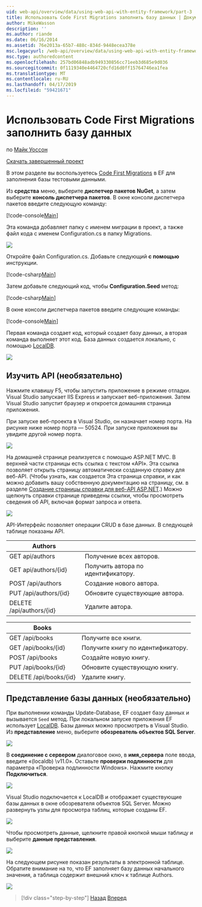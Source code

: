 ```yaml
---
uid: web-api/overview/data/using-web-api-with-entity-framework/part-3
title: Использовать Code First Migrations заполнить базу данных | Документация Майкрософт
author: MikeWasson
description: ''
ms.author: riande
ms.date: 06/16/2014
ms.assetid: 76e2013a-65b7-488c-834d-9448ecea378e
msc.legacyurl: /web-api/overview/data/using-web-api-with-entity-framework/part-3
msc.type: authoredcontent
ms.openlocfilehash: 257bd06848adb949330856cc71eeb3d685e9d036
ms.sourcegitcommit: 0f1119340e4464720cfd16d0ff15764746ea1fea
ms.translationtype: MT
ms.contentlocale: ru-RU
ms.lasthandoff: 04/17/2019
ms.locfileid: "59421671"
---
```

# <a name="use-code-first-migrations-to-seed-the-database"></a>Использовать Code First Migrations заполнить базу данных

по [Майк Уоссон](https://github.com/MikeWasson)

[Скачать завершенный проект](https://github.com/MikeWasson/BookService)

В этом разделе вы воспользуетесь [Code First Migrations](https://msdn.microsoft.com/data/jj591621) в EF для заполнения базы тестовыми данными.

Из **средства** меню, выберите **диспетчер пакетов NuGet**, а затем выберите **консоль диспетчера пакетов**. В окне консоли диспетчера пакетов введите следующую команду:

[!code-console[Main](part-3/samples/sample1.cmd)]

Эта команда добавляет папку с именем миграции в проект, а также файл кода с именем Configuration.cs в папку Migrations.

![](part-3/_static/image1.png)

Откройте файл Configuration.cs. Добавьте следующий **с помощью** инструкции.

[!code-csharp[Main](part-3/samples/sample2.cs)]

Затем добавьте следующий код, чтобы **Configuration.Seed** метод:

[!code-csharp[Main](part-3/samples/sample3.cs)]

В окне консоли диспетчера пакетов введите следующие команды:

[!code-console[Main](part-3/samples/sample4.cmd)]

Первая команда создает код, который создает базу данных, а вторая команда выполняет этот код. База данных создается локально, с помощью [LocalDB](https://msdn.microsoft.com/library/hh510202.aspx).

![](part-3/_static/image2.png)

## <a name="explore-the-api-optional"></a>Изучить API (необязательно)

Нажмите клавишу F5, чтобы запустить приложение в режиме отладки. Visual Studio запускает IIS Express и запускает веб-приложения. Затем Visual Studio запустит браузер и откроется домашняя страница приложения.

При запуске веб-проекта в Visual Studio, он назначает номер порта. На рисунке ниже номер порта — 50524. При запуске приложения вы увидите другой номер порта.

![](part-3/_static/image3.png)

На домашней странице реализуется с помощью ASP.NET MVC. В верхней части страницы есть ссылка с текстом «API». Эта ссылка позволяет открыть страницу автоматически созданную справку для веб-API. (Чтобы узнать, как создается Эта страница справки, и как можно добавить вашу собственную документацию на страницу, см. в разделе [Создание страницы справки для веб-API ASP.NET](../../getting-started-with-aspnet-web-api/creating-api-help-pages.md).) Можно щелкнуть справки странице приведены ссылки, чтобы просмотреть сведения об API, включая формат запроса и ответа.

![](part-3/_static/image4.png)

API-Интерфейс позволяет операции CRUD в базе данных. В следующей таблице показаны API.

| Authors |  |
| --- | -- |
| GET api/authors | Получение всех авторов. |
| GET api/authors/{id} | Получить автора по идентификатору. |
| POST /api/authors | Создание нового автора. |
| PUT /api/authors/{id} | Обновите существующие автора. |
| DELETE /api/authors/{id} | Удалите автора. |

| Books |  |
| --- | -- |
| GET /api/books | Получите все книги. |
| GET /api/books/{id} | Получите книгу по идентификатору. |
| POST /api/books | Создайте новую книгу. |
| PUT /api/books/{id} | Обновите существующую книгу. |
| DELETE /api/books/{id} | Удалите книгу. |

## <a name="view-the-database-optional"></a>Представление базы данных (необязательно)

При выполнении команды Update-Database, EF создает базу данных и вызывается `Seed` метод. При локальном запуске приложения EF использует [LocalDB](https://blogs.msdn.com/b/sqlexpress/archive/2011/07/12/introducing-localdb-a-better-sql-express.aspx). Базы данных можно просмотреть в Visual Studio. Из **представление** меню, выберите **обозреватель объектов SQL Server**.

![](part-3/_static/image5.png)

В **соединение с сервером** диалоговое окно, в **имя_сервера** поле ввода, введите «(localdb) \v11.0». Оставьте **проверки подлинности** для параметра «Проверка подлинности Windows». Нажмите кнопку **Подключиться**.

![](part-3/_static/image6.png)

Visual Studio подключается к LocalDB и отображает существующие базы данных в окне обозревателя объектов SQL Server. Можно развернуть узлы для просмотра таблиц, которые созданы EF.

![](part-3/_static/image7.png)

Чтобы просмотреть данные, щелкните правой кнопкой мыши таблицу и выберите **данные представления**.

![](part-3/_static/image8.png)

На следующем рисунке показан результаты в электронной таблице. Обратите внимание на то, что EF заполняет базу данных начального значения, а таблица содержит внешний ключ к таблице Authors.

![](part-3/_static/image9.png)

> [!div class="step-by-step"]
> [Назад](part-2.md)
> [Вперед](part-4.md)
